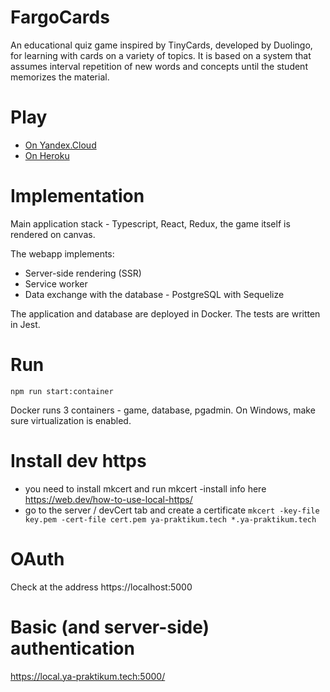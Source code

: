 # FargoCards

An educational quiz game inspired by TinyCards, developed by Duolingo, for learning with cards on a variety of topics. It is based on a system that assumes interval repetition of new words and concepts until the student memorizes the material.

# Play

- [On Yandex.Cloud](https://fargo-cards-5.ya-praktikum.tech/)
- [On Heroku](https://fargocards.herokuapp.com/)

# Implementation
Main application stack - Typescript, React, Redux, the game itself is rendered on canvas. 

The webapp implements:
- Server-side rendering (SSR)
- Service worker
- Data exchange with the database - PostgreSQL with Sequelize

The application and database are deployed in Docker. The tests are written in Jest.

# Run

```
npm run start:container
```

Docker runs 3 containers - game, database, pgadmin. On Windows, make sure virtualization is enabled.

# Install dev https
- you need to install mkcert and run mkcert -install
info here https://web.dev/how-to-use-local-https/
- go to the server / devCert tab and create a certificate
`mkcert -key-file key.pem -cert-file cert.pem ya-praktikum.tech *.ya-praktikum.tech`

# OAuth
Check at the address https://localhost:5000

# Basic (and server-side) authentication
https://local.ya-praktikum.tech:5000/
